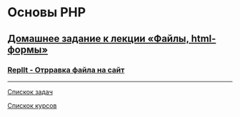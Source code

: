 # Основы PHP

## [Домашнее задание к лекции «Файлы, html-формы»](https://github.com/TomSG03/bphp-2-homeworks/tree/master/007-forms)
### [ReplIt - Отрравка файла на сайт](https://replit.com/@TomSG03/form-files#index.php)

---
[Спискок задач](https://github.com/TomSG03/php-homeworks/tree/main)

[Спискок курсов](https://github.com/TomSG03/Training-in-Netology)
